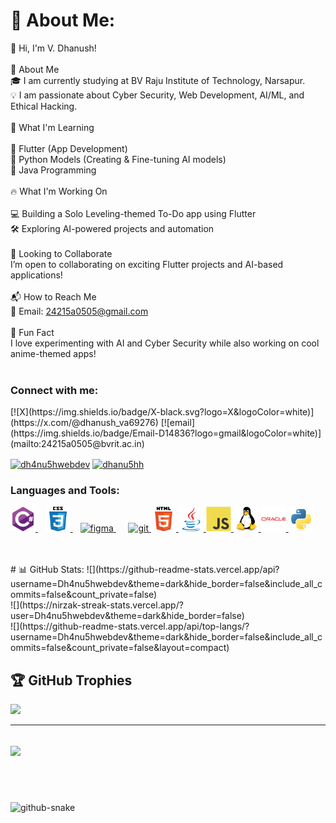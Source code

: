 # 💫 About Me:
👋 Hi, I'm V. Dhanush!<br><br>🏫 About Me<br>🎓 I am currently studying at BV Raju Institute of Technology, Narsapur.<br>💡 I am passionate about Cyber Security, Web Development, AI/ML, and Ethical Hacking.<br><br>🚀 What I'm Learning<br><br>🔹 Flutter (App Development)<br>🔹 Python Models (Creating & Fine-tuning AI models)<br>🔹 Java Programming<br> <br>🔥 What I'm Working On<br><br>💻 Building a Solo Leveling-themed To-Do app using Flutter<br>🛠️ Exploring AI-powered projects and automation<br><br>🤝 Looking to Collaborate<br>I’m open to collaborating on exciting Flutter projects and AI-based applications!<br><br>📬 How to Reach Me<br>📧 Email: 24215a0505@gmail.com<br><br>🌟 Fun Fact<br>I love experimenting with AI and Cyber Security while also working on cool anime-themed apps!<br><br>


<h3 align="left">Connect with me:</h3>
[![X](https://img.shields.io/badge/X-black.svg?logo=X&logoColor=white)](https://x.com/@dhanush_va69276) [![email](https://img.shields.io/badge/Email-D14836?logo=gmail&logoColor=white)](mailto:24215a0505@bvrit.ac.in) 

<p align="left">

<a href="https://www.codechef.com/users/dh4nu5hwebdev" target="blank"><img align="center" src="https://cdn.jsdelivr.net/npm/simple-icons@3.1.0/icons/codechef.svg" alt="dh4nu5hwebdev" height="30" width="40" /></a>
<a href="https://www.leetcode.com/dhanu5hh" target="blank"><img align="center" src="https://raw.githubusercontent.com/rahuldkjain/github-profile-readme-generator/master/src/images/icons/Social/leet-code.svg" alt="dhanu5hh" height="30" width="40" /></a>
</p>

<h3 align="left">Languages and Tools:</h3>
<p align="left"> <a href="https://www.w3schools.com/cs/" target="_blank" rel="noreferrer"> <img src="https://raw.githubusercontent.com/devicons/devicon/master/icons/csharp/csharp-original.svg" alt="csharp" width="40" height="40"/> </a> &nbsp;&nbsp; <a href="https://www.w3schools.com/css/" target="_blank" rel="noreferrer">  <img src="https://raw.githubusercontent.com/devicons/devicon/master/icons/css3/css3-original-wordmark.svg" alt="css3" width="40" height="40"/> </a> &nbsp;&nbsp; <a href="https://www.figma.com/" target="_blank" rel="noreferrer"> <img src="https://www.vectorlogo.zone/logos/figma/figma-icon.svg" alt="figma" width="40" height="40"/> </a> &nbsp;&nbsp;&nbsp;&nbsp; <a href="https://git-scm.com/" target="_blank" rel="noreferrer"> <img src="https://www.vectorlogo.zone/logos/git-scm/git-scm-icon.svg" alt="git" width="40" height="40"/> </a> <a href="https://www.w3.org/html/" target="_blank" rel="noreferrer"> <img src="https://raw.githubusercontent.com/devicons/devicon/master/icons/html5/html5-original-wordmark.svg" alt="html5" width="40" height="40"/> </a> <a href="https://www.java.com" target="_blank" rel="noreferrer"> <img src="https://raw.githubusercontent.com/devicons/devicon/master/icons/java/java-original.svg" alt="java" width="40" height="40"/> </a> <a href="https://developer.mozilla.org/en-US/docs/Web/JavaScript" target="_blank" rel="noreferrer"> <img src="https://raw.githubusercontent.com/devicons/devicon/master/icons/javascript/javascript-original.svg" alt="javascript" width="40" height="40"/> </a> <a href="https://www.linux.org/" target="_blank" rel="noreferrer"> <img src="https://raw.githubusercontent.com/devicons/devicon/master/icons/linux/linux-original.svg" alt="linux" width="40" height="40"/> </a> <a href="https://www.oracle.com/" target="_blank" rel="noreferrer"> <img src="https://raw.githubusercontent.com/devicons/devicon/master/icons/oracle/oracle-original.svg" alt="oracle" width="40" height="40"/> </a> <a href="https://www.python.org" target="_blank" rel="noreferrer"> <img src="https://raw.githubusercontent.com/devicons/devicon/master/icons/python/python-original.svg" alt="python" width="40" height="40"/> </a> </p> <br> <br>
# 📊 GitHub Stats:
![](https://github-readme-stats.vercel.app/api?username=Dh4nu5hwebdev&theme=dark&hide_border=false&include_all_commits=false&count_private=false)<br/>
![](https://nirzak-streak-stats.vercel.app/?user=Dh4nu5hwebdev&theme=dark&hide_border=false)<br/>
![](https://github-readme-stats.vercel.app/api/top-langs/?username=Dh4nu5hwebdev&theme=dark&hide_border=false&include_all_commits=false&count_private=false&layout=compact)

## 🏆 GitHub Trophies
![](https://github-profile-trophy.vercel.app/?username=Dh4nu5hwebdev&theme=radical&no-frame=false&no-bg=true&margin-w=4)

---
[![](https://visitcount.itsvg.in/api?id=Dh4nu5hwebdev&icon=0&color=0)](https://visitcount.itsvg.in)
---
<br>
<br>
<br>
<picture>
  <source media="(prefers-color-scheme: dark)" srcset="https://raw.githubusercontent.com/tobiasmeyhoefer/tobiasmeyhoefer/output/github-snake-dark.svg" />
  <source media="(prefers-color-scheme: light)" srcset="https://raw.githubusercontent.com/tobiasmeyhoefer/tobiasmeyhoefer/output/github-snake.svg" />
  <img alt="github-snake" src="https://raw.githubusercontent.com/tobiasmeyhoefer/tobiasmeyhoefer/output/github-snake.svg" />
</picture>
